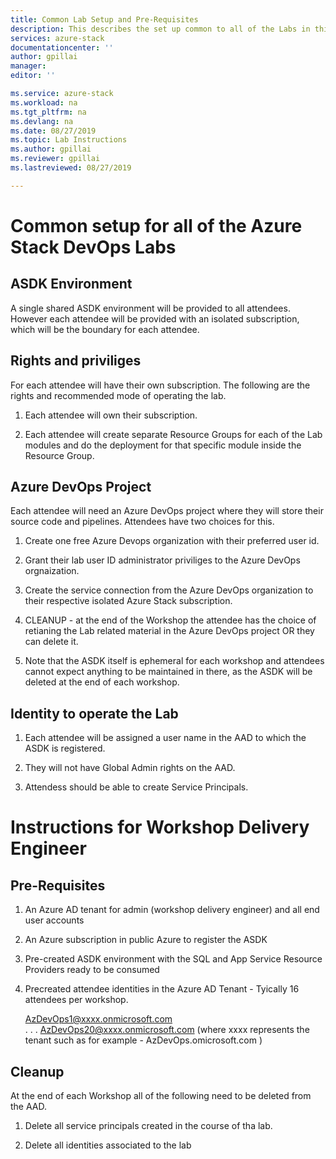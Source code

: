 ```yaml
---
title: Common Lab Setup and Pre-Requisites
description: This describes the set up common to all of the Labs in this workshop
services: azure-stack
documentationcenter: ''
author: gpillai
manager: 
editor: ''

ms.service: azure-stack
ms.workload: na
ms.tgt_pltfrm: na
ms.devlang: na
ms.date: 08/27/2019
ms.topic: Lab Instructions
ms.author: gpillai
ms.reviewer: gpillai
ms.lastreviewed: 08/27/2019

---
```


# Common setup for all of the Azure Stack DevOps Labs #

## ASDK Environment ##

A single shared ASDK environment will be provided to all attendees. However each attendee will be provided with an isolated subscription, which will be the boundary for each attendee. 

## Rights and priviliges ##

For each attendee will have their own subscription. The following are the rights and recommended mode of operating the lab.

1. Each attendee will own their subscription.

2. Each attendee will create separate Resource Groups for each of the Lab modules and do the deployment for that specific module inside the Resource Group.

## Azure DevOps Project ##

Each attendee will need an Azure DevOps project where they will store their source code and pipelines. Attendees have two choices for this.

1. Create one free Azure Devops organization with their preferred user id.
2. Grant their lab user ID administrator priviliges to the Azure DevOps orgnaization.
3. Create the service connection from the Azure DevOps organization to their respective isolated Azure Stack subscription.
4. CLEANUP - at the end of the Workshop the attendee has the choice of retianing the Lab related material in the Azure DevOps project OR they can delete it.

5. Note that the ASDK itself is ephemeral for each workshop and attendees cannot expect anything to be maintained in there, as the ASDK will be deleted at the end of each workshop.

## Identity to operate the Lab ##

1. Each attendee will be assigned a user name in the AAD to which the ASDK is registered.
2. They will not have Global Admin rights on the AAD.

3. Attendess should be able to create Service Principals.


# Instructions for Workshop Delivery Engineer #

## Pre-Requisites ##

1. An Azure AD tenant for admin (workshop delivery engineer) and all end user accounts
2. An Azure subscription in public Azure to register the ASDK
3. Pre-created ASDK environment with the SQL and App Service Resource Providers ready to be consumed
4. Precreated attendee identities in the Azure AD Tenant - Tyically 16 attendees per workshop. 

    AzDevOps1@xxxx.onmicrosoft.com  
    .
    .
    . AzDevOps20@xxxx.onmicrosoft.com
    (where xxxx represents the tenant such as for example - AzDevOps.omicrosoft.com )


## Cleanup ##
At the end of each Workshop all of the following need to be deleted from the AAD.

1. Delete all service principals created in the course of tha lab.

2. Delete all identities associated to the lab
